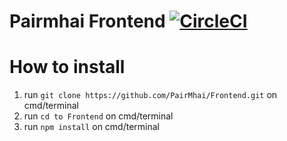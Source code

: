 # Pairmhai Frontend [![CircleCI](https://img.shields.io/circleci/project/github/PairMhai/Frontend/master.svg?style=flat-square)](https://circleci.com/gh/PairMhai/Frontend)

# How to install
1. run `git clone https://github.com/PairMhai/Frontend.git` on cmd/terminal
2. run `cd to Frontend` on cmd/terminal
3. run `npm install` on cmd/terminal
